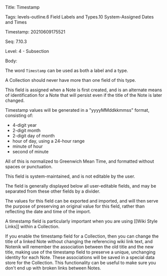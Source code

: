 Title:  Timestamp

Tags:   levels-outline.6 Field Labels and Types.10 System-Assigned Dates and Times

Timestamp: 20210609175521

Seq:    7.10.3

Level:  4 - Subsection

Body: 

The word `Timestamp` can be used as both a label and a type. 

A Collection should never have more than one field of this type. 

This field is assigned when a Note is first created, and is an alternate means of identification for a Note that will persist even if the title of the Note is later changed. 

Timestamp values will be generated in a "yyyyMMddkkmmss" format, consisting of:

* 4-digit year
* 2-digit month
* 2-digit day of month
* hour of day, using a 24-hour range
* minute of hour
* second of minute

All of this is normalized to Greenwich Mean Time, and formatted without spaces or punctuation. 

This field is system-maintained, and is not editable by the user. 

The field is generally displayed below all user-editable fields, and may be separated from these other fields by a divider. 

The values for this field can be exported and imported, and will then serve the purpose of preserving an original value for this field, rather than reflecting the date and time of the import.

A timestamp field is particularly important when you are using [[Wiki Style Links]] within a Collection. 

If you enable the timestamp field for a Collection, then you can change the title of a linked Note without changing the referencing wiki link text, and Notenik will remember the association between the old title and the new title, making use of the timestamp field to preserve a unique, unchanging identity for each Note. These associations will be saved in a special data store for the Collection. This functionality can be useful to make sure you don't end up with broken links between Notes.
